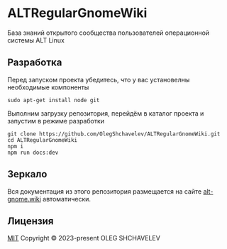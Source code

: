 # ALTRegularGnomeWiki

База знаний открытого сообщества пользователей операционной системы ALT Linux

## Разработка

Перед запуском проекта убедитесь, что у вас установелны необходимые компоненты

```
sudo apt-get install node git
```

Выполним загрузку репозитория, перейдём в каталог проекта и запустим в режиме разработки

```
git clone https://github.com/OlegShchavelev/ALTRegularGnomeWiki.git
cd ALTRegularGnomeWiki
npm i
npm run docs:dev
```

## Зеркало

Вся документация из этого репозитория размещается на сайте [alt-gnome.wiki](https://alt-gnome.wiki/) автоматически.

## Лицензия

[MIT](https://github.com/OlegShchavelev/ALTRegularGnomeWiki/blob/main/LICENCE)
Copyright © 2023-present OLEG SHCHAVELEV